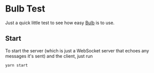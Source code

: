 # Bulb Test
Just a quick little test to see how easy [Bulb](https://github.com/nullobject/bulb) is to use.

## Start
To start the server (which is just a WebSocket server that echoes any messages it's sent) and the client, just run
```
yarn start
```
